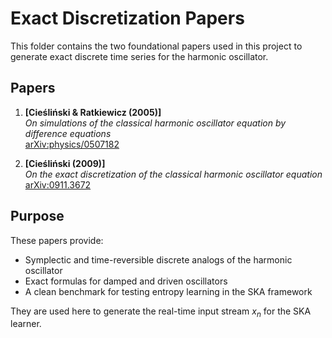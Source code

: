 # Exact Discretization Papers

This folder contains the two foundational papers used in this project to generate exact discrete time series for the harmonic oscillator.

## Papers

1. **[Cieśliński & Ratkiewicz (2005)]**  
   *On simulations of the classical harmonic oscillator equation by difference equations*  
   [arXiv:physics/0507182](https://arxiv.org/abs/physics/0507182)

2. **[Cieśliński (2009)]**  
   *On the exact discretization of the classical harmonic oscillator equation*  
   [arXiv:0911.3672](https://arxiv.org/abs/0911.3672)

##  Purpose

These papers provide:
- Symplectic and time-reversible discrete analogs of the harmonic oscillator
- Exact formulas for damped and driven oscillators
- A clean benchmark for testing entropy learning in the SKA framework

They are used here to generate the real-time input stream $x_n$ for the SKA learner.

